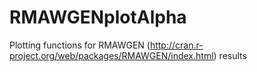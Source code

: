 RMAWGENplotAlpha
================

Plotting functions for RMAWGEN (http://cran.r-project.org/web/packages/RMAWGEN/index.html) results
